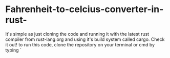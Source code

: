 # Fahrenheit-to-celcius-converter-in-rust-
It's simple as just cloning the code and running it with the latest rust compiler from rust-lang.org and using it's build system called cargo. Check it out!
to run this code, clone the repository on your terminal or cmd by typing `
